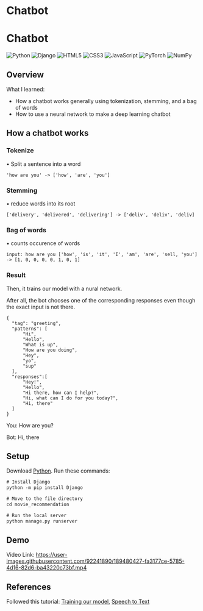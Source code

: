 # Chatbot

# Chatbot
![Python](https://img.shields.io/badge/python-3670A0?style=for-the-badge&logo=python&logoColor=ffdd54)
![Django](https://img.shields.io/badge/django-%23092E20.svg?style=for-the-badge&logo=django&logoColor=white)
![HTML5](https://img.shields.io/badge/html5-%23E34F26.svg?style=for-the-badge&logo=html5&logoColor=white)
![CSS3](https://img.shields.io/badge/css3-%231572B6.svg?style=for-the-badge&logo=css3&logoColor=white)
![JavaScript](https://img.shields.io/badge/javascript-%23323330.svg?style=for-the-badge&logo=javascript&logoColor=%23F7DF1E)
![PyTorch](https://img.shields.io/badge/PyTorch-%23EE4C2C.svg?style=for-the-badge&logo=PyTorch&logoColor=white)
![NumPy](https://img.shields.io/badge/numpy-%23013243.svg?style=for-the-badge&logo=numpy&logoColor=white)

## Overview

What I learned:

* How a chatbot works generally using tokenization, stemming, and a bag of words
* How to use a neural network to make a deep learning chatbot

## How a chatbot works

### Tokenize
• Split a sentence into a word

`'how are you' -> ['how', 'are', 'you']
`

### Stemming
• reduce words into its root

`['delivery', 'delivered', 'delivering'] -> ['deliv', 'deliv', 'deliv]
`

### Bag of words
• counts occurence of words

`input: how are you
['how', 'is', 'it', 'I', 'am', 'are', 'sell, 'you'] -> [1, 0, 0, 0, 0, 1, 0, 1]
`
### Result

Then, it trains our model with a nural network. 

After all, the bot chooses one of the corresponding responses even though the exact input is not there.

```
{
  "tag": "greeting",
  "patterns": [
      "Hi",
      "Hello",
      "What is up",
      "How are you doing",
      "Hey",
      "yo",
      "sup"
  ],
  "responses":[
      "Hey!",
      "Hello",
      "Hi there, how can I help?",
      "Hi, what can I do for you today?",
      "Hi, there"
  ]
}
```
        
You: How are you?

Bot: Hi, there

## Setup

Download [Python](https://www.python.org/downloads/).
Run these commands:

```diff
# Install Django
python -m pip install Django

# Move to the file directory
cd movie_recommendation

# Run the local server
python manage.py runserver
```

## Demo

Video Link: 
https://user-images.githubusercontent.com/92241890/189480427-fa3177ce-5785-4d16-82d6-ba43220c73bf.mp4


## References
Followed this tutorial: [Training our model](https://www.youtube.com/watch?v=RpWeNzfSUHw), [Speech to Text](https://www.youtube.com/watch?v=x8xjj6cR9Nc&t=73s)

